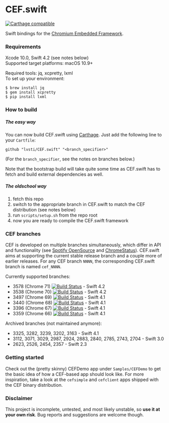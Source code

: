 # CEF.swift

[![Carthage compatible](https://img.shields.io/badge/Carthage-compatible-brightgreen.svg)](https://github.com/Carthage/Carthage)

Swift bindings for the [Chromium Embedded Framework](https://bitbucket.org/chromiumembedded/cef/).

### Requirements

Xcode 10.0, Swift 4.2 (see notes below)<br/>
Supported target platforms: macOS 10.9+

Required tools: jq, xcpretty, lxml<br/>
To set up your environment:

```
$ brew install jq
$ gem install xcpretty
$ pip install lxml
```

### How to build

##### The easy way

You can now build CEF.swift using [Carthage](https://github.com/Carthage/Carthage). Just add the following line to your `Cartfile`:

```
github "lvsti/CEF.swift" "<branch_specifier>"
```

(For the `branch_specifier`, see the notes on branches below.)

Note that the bootstrap build will take quite some time as CEF.swift has to fetch and build external dependencies as well.

##### The oldschool way

1. fetch this repo
2. switch to the appropriate branch in CEF.swift to match the CEF distribution (see notes below)
3. run `scripts/setup.sh` from the repo root
4. now you are ready to compile the CEF.swift framework

### CEF branches

CEF is developed on multiple branches simultaneously, which differ in API and functionality (see [Spotify OpenSource](http://opensource.spotify.com/cefbuilds/index.html) and [ChromeStatus](https://www.chromestatus.com/features)). CEF.swift aims at supporting the current stable release branch and a couple more of earlier releases. For any CEF branch `NNNN`, the corresponding CEF.swift branch is named `cef_NNNN`.

Currently supported branches: 

- 3578 (Chrome 71) [![Build Status](https://travis-ci.org/lvsti/CEF.swift.svg?branch=cef_3578)](https://travis-ci.org/lvsti/CEF.swift) - Swift 4.2
- 3538 (Chrome 70) [![Build Status](https://travis-ci.org/lvsti/CEF.swift.svg?branch=cef_3538)](https://travis-ci.org/lvsti/CEF.swift) - Swift 4.2
- 3497 (Chrome 69) [![Build Status](https://travis-ci.org/lvsti/CEF.swift.svg?branch=cef_3497)](https://travis-ci.org/lvsti/CEF.swift) - Swift 4.1
- 3440 (Chrome 68) [![Build Status](https://travis-ci.org/lvsti/CEF.swift.svg?branch=cef_3440)](https://travis-ci.org/lvsti/CEF.swift) - Swift 4.1
- 3396 (Chrome 67) [![Build Status](https://travis-ci.org/lvsti/CEF.swift.svg?branch=cef_3396)](https://travis-ci.org/lvsti/CEF.swift) - Swift 4.1
- 3359 (Chrome 66) [![Build Status](https://travis-ci.org/lvsti/CEF.swift.svg?branch=cef_3359)](https://travis-ci.org/lvsti/CEF.swift) - Swift 4.1

Archived branches (not maintained anymore):

- 3325, 3282, 3239, 3202, 3163 - Swift 4.1
- 3112, 3071, 3029, 2987, 2924, 2883, 2840, 2785, 2743, 2704 - Swift 3.0
- 2623, 2526, 2454, 2357 - Swift 2.3

### Getting started

Check out the (pretty skinny) CEFDemo app under `Samples/CEFDemo` to get the basic idea of how a CEF-based app should look like. For more inspiration, take a look at the `cefsimple` and `cefclient` apps shipped with the CEF binary distribution.

### Disclaimer

This project is incomplete, untested, and most likely unstable, so **use it at your own risk**. Bug reports and suggestions are welcome though.
